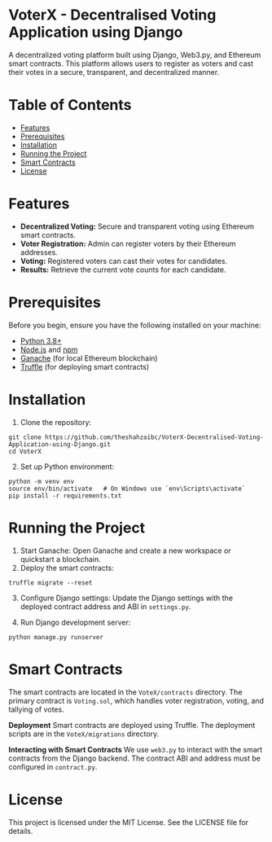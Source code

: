 # VoterX - Decentralised Voting Application using Django
A decentralized voting platform built using Django, Web3.py, and Ethereum smart contracts. This platform allows users to register as voters and cast their votes in a secure, transparent, and decentralized manner.

# Table of Contents
+ [Features](#features)
+ [Prerequisites](#prerequisites)
+ [Installation](#installation)
+ [Running the Project](#running-the-project)
+ [Smart Contracts](#smart-contracts)
+ [License](#license)
# Features
+ **Decentralized Voting:** Secure and transparent voting using Ethereum smart contracts.
+ **Voter Registration:** Admin can register voters by their Ethereum addresses.
+ **Voting:** Registered voters can cast their votes for candidates.
+ **Results:** Retrieve the current vote counts for each candidate.
# Prerequisites
Before you begin, ensure you have the following installed on your machine:

+ [Python 3.8+](https://www.python.org/downloads/)
+ [Node.js](https://nodejs.org/) and [npm](https://www.npmjs.com/)
+ [Ganache](https://archive.trufflesuite.com/ganache/) (for local Ethereum blockchain)
+ [Truffle](https://archive.trufflesuite.com/) (for deploying smart contracts)

# Installation
1. Clone the repository:
```
git clone https://github.com/theshahzaibc/VoterX-Decentralised-Voting-Application-using-Django.git
cd VoterX
```
2. Set up Python environment:
```
python -m venv env
source env/bin/activate   # On Windows use `env\Scripts\activate`
pip install -r requirements.txt
```
# Running the Project
1. Start Ganache:
Open Ganache and create a new workspace or quickstart a blockchain.
2. Deploy the smart contracts:
```
truffle migrate --reset
```
3. Configure Django settings:
Update the Django settings with the deployed contract address and ABI in `settings.py`.

4. Run Django development server:
```
python manage.py runserver
```
# Smart Contracts
The smart contracts are located in the `VoteX/contracts` directory. The primary contract is `Voting.sol`, which handles voter registration, voting, and tallying of votes.

**Deployment**
Smart contracts are deployed using Truffle. The deployment scripts are in the `VoteX/migrations` directory.

**Interacting with Smart Contracts**
We use `web3.py` to interact with the smart contracts from the Django backend. The contract ABI and address must be configured in `contract.py`.

# License
This project is licensed under the MIT License. See the LICENSE file for details.
